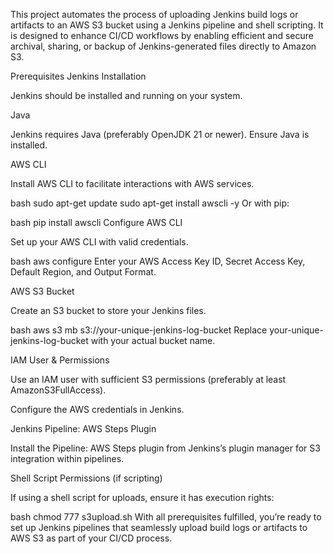 This project automates the process of uploading Jenkins build logs or artifacts to an AWS S3 bucket using a Jenkins pipeline and shell scripting. It is designed to enhance CI/CD workflows by enabling efficient and secure archival, sharing, or backup of Jenkins-generated files directly to Amazon S3.

Prerequisites
Jenkins Installation

Jenkins should be installed and running on your system.

Java

Jenkins requires Java (preferably OpenJDK 21 or newer). Ensure Java is installed.

AWS CLI

Install AWS CLI to facilitate interactions with AWS services.

bash
sudo apt-get update
sudo apt-get install awscli -y
Or with pip:

bash
pip install awscli
Configure AWS CLI

Set up your AWS CLI with valid credentials.

bash
aws configure
Enter your AWS Access Key ID, Secret Access Key, Default Region, and Output Format.

AWS S3 Bucket

Create an S3 bucket to store your Jenkins files.

bash
aws s3 mb s3://your-unique-jenkins-log-bucket
Replace your-unique-jenkins-log-bucket with your actual bucket name.

IAM User & Permissions

Use an IAM user with sufficient S3 permissions (preferably at least AmazonS3FullAccess).

Configure the AWS credentials in Jenkins.

Jenkins Pipeline: AWS Steps Plugin

Install the Pipeline: AWS Steps plugin from Jenkins’s plugin manager for S3 integration within pipelines.

Shell Script Permissions (if scripting)

If using a shell script for uploads, ensure it has execution rights:

bash
chmod 777 s3upload.sh
With all prerequisites fulfilled, you’re ready to set up Jenkins pipelines that seamlessly upload build logs or artifacts to AWS S3 as part of your CI/CD process.
